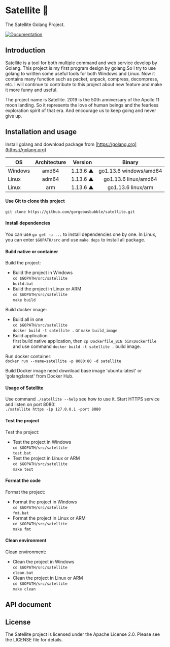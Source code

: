 # Satellite 🌠
The Satellite Golang Project.

[![Documentation](https://img.shields.io/badge/godoc-reference-blue.svg?style=flat-square)](http://godoc.org/github.com/gorgeousbubble/satellite)

## Introduction
Satellite is a tool for both multiple command and web service develop by Golang. This project is my first program design by golang.So I try to use golang to written some useful tools for both Windows and Linux. Now it contains many function such as packet, unpack, compress, decompress, etc. I will continue to contribute to this project about new feature and make it more funny and useful.

The project name is Satellite. 2019 is the 50th anniversary of the Apollo 11 moon landing. So it represents the love of human beings and the fearless exploration spirit of that era. And encourage us to keep going and never give up.

## Installation and usage
Install golang and download package from [https://golang.org](https://golang.org)  
  
  | OS            | Architecture  | Version  | Binary                  |
  | ------------- |:-------------:|:--------:| :---------------------: |
  | Windows       | amd64         | 1.13.6 ▲ | go1.13.6 windows/amd64  |
  | Linux         | adm64         | 1.13.6 ▲ | go1.13.6 linux/amd64    |
  | Linux         | arm           | 1.13.6 ▲ | go1.13.6 linux/arm      |

#### Use Git to clone this project  
  `git clone https://github.com/gorgeousbubble/satellite.git`  

#### Install dependencies  
  You can use `go get -u ...` to install dependencies one by one. In Linux, you can enter `$GOPATH/src` and use `make deps` to install all package.
  
#### Build native or container
Build the project:  
  * Build the project in Windows  
    `cd $GOPATH/src/satellite`  
    `build.bat`  
  * Build the project in Linux or ARM  
    `cd $GOPATH/src/satellite`  
    `make build`
    
Build docker image:  
  * Build all in one  
    `cd $GOPATH/src/satellite`  
    `docker build -t satellite .` or `make build_image`
  * Build application  
    first build native application, then `cp Dockerfile_BIN bin\Dockerfile` and use command `docker build -t satellite .` build image.
    
Run docker container:  
  `docker run --name=satellite -p 8080:80 -d satellite`  

Build Docker image need download base image 'ubuntu:latest' or 'golang:latest' from Docker Hub.

#### Usage of Satellite
Use command `./satellite --help` see how to use it. Start HTTPS service and listen on port 8080:  
  `./satellite https -ip 127.0.0.1 -port 8080`  
  
#### Test the project
Test the project:  
  * Test the project in Windows  
    `cd $GOPATH/src/satellite`  
    `test.bat`  
  * Test the project in Linux or ARM  
    `cd $GOPATH/src/satellite`  
    `make test`

#### Format the code
Format the project:  
  * Format the project in Windows  
    `cd $GOPATH/src/satellite`  
    `fmt.bat`  
  * Format the project in Linux or ARM  
    `cd $GOPATH/src/satellite`  
    `make fmt`
    
#### Clean environment
Clean environment:  
  * Clean the project in Windows  
    `cd $GOPATH/src/satellite`  
    `clean.bat`  
  * Clean the project in Linux or ARM  
    `cd $GOPATH/src/satellite`  
    `make clean`
    
## API document

    
## License
The Satellite project is licensed under the Apache License 2.0. Please see the LICENSE file for details.